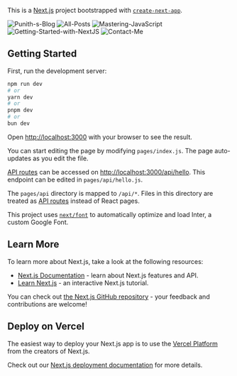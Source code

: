 This is a [Next.js](https://nextjs.org/) project bootstrapped with [`create-next-app`](https://github.com/vercel/next.js/tree/canary/packages/create-next-app).

![Punith-s-Blog](https://github.com/PunithRajKumarM/NextJS-blog/assets/146944110/b6441544-0a95-417c-a116-437097260b89)
![All-Posts](https://github.com/PunithRajKumarM/NextJS-blog/assets/146944110/016a7f1f-5216-4a87-84ee-e38a5ddcbd6b)
![Mastering-JavaScript](https://github.com/PunithRajKumarM/NextJS-blog/assets/146944110/6d2dda65-556c-484c-8c9a-4f544fa2102c)
![Getting-Started-with-NextJS](https://github.com/PunithRajKumarM/NextJS-blog/assets/146944110/e21dd006-96fd-4241-b45f-4ebdc09e5583)
![Contact-Me](https://github.com/PunithRajKumarM/NextJS-blog/assets/146944110/0898ad63-8146-4cd7-bd06-044ea947f070)


## Getting Started

First, run the development server:

```bash
npm run dev
# or
yarn dev
# or
pnpm dev
# or
bun dev
```

Open [http://localhost:3000](http://localhost:3000) with your browser to see the result.

You can start editing the page by modifying `pages/index.js`. The page auto-updates as you edit the file.

[API routes](https://nextjs.org/docs/api-routes/introduction) can be accessed on [http://localhost:3000/api/hello](http://localhost:3000/api/hello). This endpoint can be edited in `pages/api/hello.js`.

The `pages/api` directory is mapped to `/api/*`. Files in this directory are treated as [API routes](https://nextjs.org/docs/api-routes/introduction) instead of React pages.

This project uses [`next/font`](https://nextjs.org/docs/basic-features/font-optimization) to automatically optimize and load Inter, a custom Google Font.

## Learn More

To learn more about Next.js, take a look at the following resources:

- [Next.js Documentation](https://nextjs.org/docs) - learn about Next.js features and API.
- [Learn Next.js](https://nextjs.org/learn) - an interactive Next.js tutorial.

You can check out [the Next.js GitHub repository](https://github.com/vercel/next.js/) - your feedback and contributions are welcome!

## Deploy on Vercel

The easiest way to deploy your Next.js app is to use the [Vercel Platform](https://vercel.com/new?utm_medium=default-template&filter=next.js&utm_source=create-next-app&utm_campaign=create-next-app-readme) from the creators of Next.js.

Check out our [Next.js deployment documentation](https://nextjs.org/docs/deployment) for more details.

